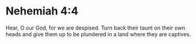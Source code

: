 # Nehemiah 4:4

Hear, O our God, for we are despised. Turn back their taunt on their own heads and give them up to be plundered in a land where they are captives.
